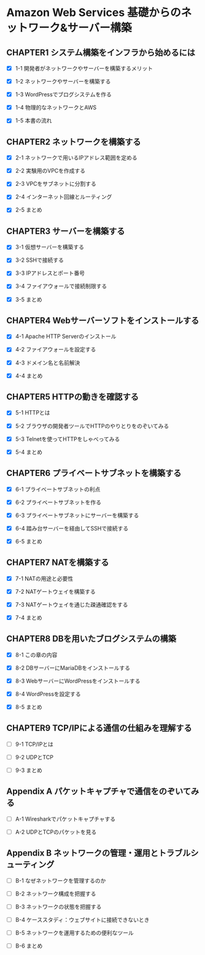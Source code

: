 # Amazon Web Services 基礎からのネットワーク&サーバー構築

## CHAPTER1 システム構築をインフラから始めるには

- [x] 1-1 開発者がネットワークやサーバーを構築するメリット

- [x] 1-2 ネットワークやサーバーを構築する

- [x] 1-3 WordPressでブログシステムを作る

- [x] 1-4 物理的なネットワークとAWS

- [x] 1-5 本書の流れ

## CHAPTER2 ネットワークを構築する

- [x] 2-1 ネットワークで用いるIPアドレス範囲を定める

- [x] 2-2 実験用のVPCを作成する

- [x] 2-3 VPCをサブネットに分割する

- [x] 2-4 インターネット回線とルーティング

- [x] 2-5 まとめ

## CHAPTER3 サーバーを構築する

- [x] 3-1 仮想サーバーを構築する

- [x] 3-2 SSHで接続する

- [x] 3-3 IPアドレスとポート番号

- [x] 3-4 ファイアウォールで接続制限する

- [x] 3-5 まとめ

## CHAPTER4 Webサーバーソフトをインストールする

- [x] 4-1 Apache HTTP Serverのインストール

- [x] 4-2 ファイアウォールを設定する

- [x] 4-3 ドメイン名と名前解決

- [x] 4-4 まとめ

## CHAPTER5 HTTPの動きを確認する

- [x] 5-1 HTTPとは

- [x] 5-2 ブラウザの開発者ツールでHTTPのやりとりをのぞいてみる

- [x] 5-3 Telnetを使ってHTTPをしゃべってみる

- [x] 5-4 まとめ

## CHAPTER6 プライベートサブネットを構築する

- [x] 6-1 プライベートサブネットの利点

- [x] 6-2 プライベートサブネットを作る

- [x] 6-3 プライベートサブネットにサーバーを構築する

- [x] 6-4 踏み台サーバーを経由してSSHで接続する

- [x] 6-5 まとめ

## CHAPTER7 NATを構築する

- [x] 7-1 NATの用途と必要性

- [x] 7-2 NATゲートウェイを構築する

- [x] 7-3 NATゲートウェイを通じた疎通確認をする

- [x] 7-4 まとめ

## CHAPTER8 DBを用いたブログシステムの構築

- [x] 8-1 この章の内容

- [x] 8-2 DBサーバーにMariaDBをインストールする

- [x] 8-3 WebサーバーにWordPressをインストールする

- [x] 8-4 WordPressを設定する

- [x] 8-5 まとめ

## CHAPTER9 TCP/IPによる通信の仕組みを理解する

- [ ] 9-1 TCP/IPとは

- [ ] 9-2 UDPとTCP

- [ ] 9-3 まとめ

## Appendix A パケットキャプチャで通信をのぞいてみる

- [ ] A-1 Wiresharkでパケットキャプチャする

- [ ] A-2 UDPとTCPのパケットを見る

## Appendix B ネットワークの管理・運用とトラブルシューティング

- [ ] B-1 なぜネットワークを管理するのか

- [ ] B-2 ネットワーク構成を把握する

- [ ] B-3 ネットワークの状態を把握する

- [ ] B-4 ケーススタディ：ウェブサイトに接続できないとき

- [ ] B-5 ネットワークを運用するための便利なツール

- [ ] B-6 まとめ
